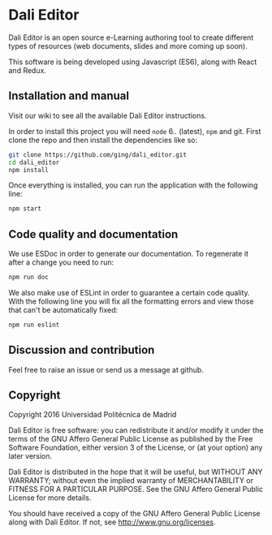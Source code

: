 # Dali Editor

Dali Editor is an open source e-Learning authoring tool to create different types of resources (web documents, slides and more coming up soon).

This software is being developed using Javascript (ES6), along with React and Redux.

## Installation and manual

Visit our wiki to see all the available Dali Editor instructions.

In order to install this project you will need `node` 6.*.* (latest), `npm` and  git.
First clone the repo and then install the dependencies like so:
 
```bash
git clone https://github.com/ging/dali_editor.git
cd dali_editor
npm install
```
Once everything is installed, you can run the application with the following line:

```bash
npm start
```

## Code quality and documentation

We use ESDoc in order to generate our documentation.
To regenerate it after a change you need to run:
 
```bash
npm run doc
```
We also make use of ESLint in order to guarantee a certain code quality. With the following line you will fix all the formatting errors and view those that can't be automatically fixed:

```bash
npm run eslint
```

## Discussion and contribution

Feel free to raise an issue or send us a message at github.

## Copyright

Copyright 2016 Universidad Politécnica de Madrid

Dali Editor is free software: you can redistribute it and/or modify it under the terms of the GNU Affero General Public License as published by the Free Software Foundation, either version 3 of the License, or (at your option) any later version.

Dali Editor is distributed in the hope that it will be useful, but WITHOUT ANY WARRANTY; without even the implied warranty of MERCHANTABILITY or FITNESS FOR A PARTICULAR PURPOSE. See the GNU Affero General Public License for more details.

You should have received a copy of the GNU Affero General Public License along with Dali Editor. If not, see http://www.gnu.org/licenses.
